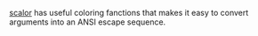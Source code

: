 [scalor][uf] has useful coloring fanctions that makes it easy to convert arguments into an ANSI escape sequence.

[uf]: https://github.com/sassunt/scalor 
